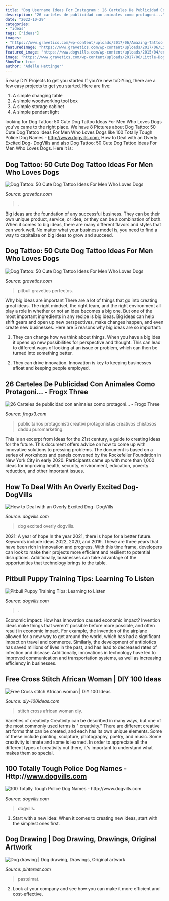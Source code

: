 ```yaml
---
title: "Dog Username Ideas For Instagram : 26 Carteles De Publicidad Con Animales Como Protagoni..."
description: "26 carteles de publicidad con animales como protagoni..."
date: "2022-10-29"
categories:
- "ideas"
tags: ["ideas"]
images:
- "https://www.gravetics.com/wp-content/uploads/2017/06/Amazing-Tattoo.jpg"
featuredImage: "https://www.gravetics.com/wp-content/uploads/2017/06/Little-Dog-On-Thigh.jpg"
featured_image: "https://www.dogvills.com/wp-content/uploads/2015/04/excited-dog-fb.jpg"
image: "https://www.gravetics.com/wp-content/uploads/2017/06/Little-Dog-On-Thigh.jpg"
ShowToc: true
author: "Adelle Hettinger"
---
```



5 easy DIY Projects to get you started
If you're new toDIYing, there are a few easy projects to get you started. Here are five: 
1. A simple changing table 
2. A simple woodworking tool box 
3. A simple storage cabinet 
4. A simple pendant light 

	

		
looking for Dog Tattoo: 50 Cute Dog Tattoo Ideas For Men Who Loves Dogs you've came to the right place. We have 8 Pictures about Dog Tattoo: 50 Cute Dog Tattoo Ideas For Men Who Loves Dogs like 100 Totally Tough Police Dog Names - http://www.dogvills.com, How to Deal with an Overly Excited Dog- DogVills and also Dog Tattoo: 50 Cute Dog Tattoo Ideas For Men Who Loves Dogs. Here it is:
		
    
## Dog Tattoo: 50 Cute Dog Tattoo Ideas For Men Who Loves Dogs

<img loading=lazy src="https://www.gravetics.com/wp-content/uploads/2017/06/Little-Dog-On-Thigh.jpg" onerror="this.onerror=null;this.src='https://tse2.mm.bing.net/th?id=OIP.UHAwLN_W7hnHmaTiFNK-AAHaIs&amp;pid=15.1';" alt="Dog Tattoo: 50 Cute Dog Tattoo Ideas For Men Who Loves Dogs">

_Source: gravetics.com_

>. 

	

Big ideas are the foundation of any successful business. They can be their own unique product, service, or idea, or they can be a combination of both. When it comes to big ideas, there are many different flavors and styles that can work well. No matter what your business model is, you need to find a way to capitalize on big ideas to grow and succeed.

    
## Dog Tattoo: 50 Cute Dog Tattoo Ideas For Men Who Loves Dogs

<img loading=lazy src="https://www.gravetics.com/wp-content/uploads/2017/06/Amazing-Tattoo.jpg" onerror="this.onerror=null;this.src='https://tse4.mm.bing.net/th?id=OIP.yg70nuH25x4aEtIJDtBAKwHaHQ&amp;pid=15.1';" alt="Dog Tattoo: 50 Cute Dog Tattoo Ideas For Men Who Loves Dogs">

_Source: gravetics.com_

>pitbull gravetics perfectos. 

	

Why big ideas are important
There are a lot of things that go into creating great ideas. The right mindset, the right team, and the right environment all play a role in whether or not an idea becomes a big one. But one of the most important ingredients in any recipe is big ideas. Big ideas can help shift gears and open up new perspectives, make changes happen, and even create new businesses. Here are 5 reasons why big ideas are so important: 
1. They can change how we think about things. When you have a big idea it opens up new possibilities for perspective and thought. This can lead to different ways of looking at an issue or problem, which can then be turned into something better. 

2. They can drive innovation. Innovation is key to keeping businesses afloat and keeping people employed.

    
## 26 Carteles De Publicidad Con Animales Como Protagoni... - Frogx Three

<img loading=lazy src="https://www.frogx3.com/wp-content/uploads/2015/10/publicidad-animales-15.jpg" onerror="this.onerror=null;this.src='https://tse4.mm.bing.net/th?id=OIP.jSO1A377w6_EPOu6NHn-XgHaFN&amp;pid=15.1';" alt="26 Carteles de publicidad con animales como protagoni... - Frogx Three">

_Source: frogx3.com_

>publicitarios protagonisti creativi protagonistas creativos chistosos daddu puromarketing. 

	

This is an excerpt from Ideas for the 21st century, a guide to creating ideas for the future. This document offers advice on how to come up with innovative solutions to pressing problems. The document is based on a series of workshops and panels convened by the Rockefeller Foundation in New York City in early 2020. Participants came up with more than 1,000 ideas for improving health, security, environment, education, poverty reduction, and other important issues.

    
## How To Deal With An Overly Excited Dog- DogVills

<img loading=lazy src="https://www.dogvills.com/wp-content/uploads/2015/04/excited-dog-fb.jpg" onerror="this.onerror=null;this.src='https://tse3.mm.bing.net/th?id=OIP.gLnK5_HnNX8V83iRiOzYdwHaFn&amp;pid=15.1';" alt="How to Deal with an Overly Excited Dog- DogVills">

_Source: dogvills.com_

>dog excited overly dogvills. 

	

2021: A year of hope
In the year 2021, there is hope for a better future. Keywords include ideas 2022, 2020, and 2019. These are three years that have been rich in innovation and progress. With this time frame, developers can look to make their projects more efficient and resilient to potential disruptions. Additionally, businesses can take advantage of the opportunities that technology brings to the table.

    
## Pitbull Puppy Training Tips: Learning To Listen

<img loading=lazy src="http://www.dogvills.com/wp-content/uploads/2015/04/Pitbull-Puppy-Training-Tips-Listen.jpg" onerror="this.onerror=null;this.src='https://tse1.mm.bing.net/th?id=OIP.G6I4VzNDLxSV3jkcgKMpjwHaFv&amp;pid=15.1';" alt="Pitbull Puppy Training Tips: Learning to Listen">

_Source: dogvills.com_

>. 

	

Economic impact: How has innovation caused economic impact?
Invention ideas make things that weren't possible before more possible, and often result in economic impact. For example, the invention of the airplane allowed for a new way to get around the world, which has had a significant impact on travel and commerce. Similarly, the development of antibiotics has saved millions of lives in the past, and has lead to decreased rates of infection and disease. Additionally, innovations in technology have led to improved communication and transportation systems, as well as increasing efficiency in businesses.

    
## Free Cross Stitch African Woman | DIY 100 Ideas

<img loading=lazy src="http://diy-100ideas.com/wp-content/uploads/2015/07/cross-stitch-african-woman-5.jpg" onerror="this.onerror=null;this.src='https://tse4.mm.bing.net/th?id=OIP.Kgc-0XkKPODqmFyL0fEuEQHaKQ&amp;pid=15.1';" alt="Free Cross stitch African woman | DIY 100 Ideas">

_Source: diy-100ideas.com_

>stitch cross african woman diy. 

	

Varieties of creativity
Creativity can be described in many ways, but one of the most commonly used terms is " creativity." There are different creative art forms that can be created, and each has its own unique elements. Some of these include painting, sculpture, photography, poetry, and music. Some creativity is innate and some is learned. In order to appreciate all the different types of creativity out there, it's important to understand what makes them so special.

    
## 100 Totally Tough Police Dog Names - Http://www.dogvills.com

<img loading=lazy src="https://www.dogvills.com/wp-content/uploads/2020/09/tough-names-for-police-dogs-c.jpg" onerror="this.onerror=null;this.src='https://tse2.mm.bing.net/th?id=OIP._TIHKSVR0nKZOel0EDouOwHaD3&amp;pid=15.1';" alt="100 Totally Tough Police Dog Names - http://www.dogvills.com">

_Source: dogvills.com_

>dogvills. 

	

1. Start with a new idea: When it comes to creating new ideas, start with the simplest ones first.

    
## Dog Drawing | Dog Drawing, Drawings, Original Artwork

<img loading=lazy src="https://i.pinimg.com/736x/d4/05/88/d405888b6e9641b746dc1efc820c22af.jpg" onerror="this.onerror=null;this.src='https://tse2.mm.bing.net/th?id=OIP.9LQA5zgp_2FfNH6s-oZYQgHaJ3&amp;pid=15.1';" alt="Dog drawing | Dog drawing, Drawings, Original artwork">

_Source: pinterest.com_

>pastelmat. 

	

2. Look at your company and see how you can make it more efficient and cost-effective.

